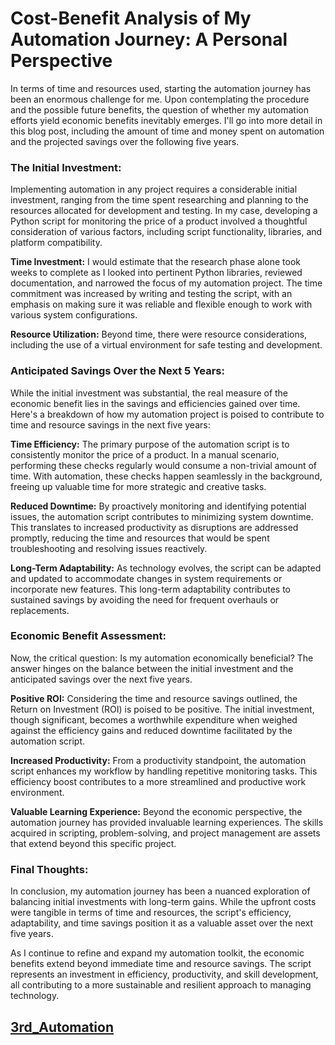 #  Cost-Benefit Analysis of My Automation Journey: A Personal Perspective

In terms of time and resources used, starting the automation journey has been an enormous challenge for me. Upon contemplating the procedure and the possible future benefits, the question of whether my automation efforts yield economic benefits inevitably emerges. I'll go into more detail in this blog post, including the amount of time and money spent on automation and the projected savings over the following five years.

### **The Initial Investment:**

Implementing automation in any project requires a considerable initial investment, ranging from the time spent researching and planning to the resources allocated for development and testing. 
In my case, developing a Python script for monitoring the price of a product involved a thoughtful consideration of various factors, including script functionality, libraries, and platform compatibility.

**Time Investment:**
I would estimate that the research phase alone took weeks to complete as I looked into pertinent Python libraries, reviewed documentation, and narrowed the focus of my automation project. The time commitment was increased by writing and testing the script, with an emphasis on making sure it was reliable and flexible enough to work with various system configurations.

**Resource Utilization:**
Beyond time, there were resource considerations, including the use of a virtual environment for safe testing and development.

### **Anticipated Savings Over the Next 5 Years:**

While the initial investment was substantial, the real measure of the economic benefit lies in the savings and efficiencies gained over time. Here's a breakdown of how my automation project is poised to contribute to time and resource savings in the next five years:

**Time Efficiency:**
The primary purpose of the automation script is to consistently monitor the price of a product. In a manual scenario, performing these checks regularly would consume a non-trivial amount of time. With automation, these checks happen seamlessly in the background, freeing up valuable time for more strategic and creative tasks.

**Reduced Downtime:**
By proactively monitoring and identifying potential issues, the automation script contributes to minimizing system downtime. This translates to increased productivity as disruptions are addressed promptly, reducing the time and resources that would be spent troubleshooting and resolving issues reactively.

**Long-Term Adaptability:**
As technology evolves, the script can be adapted and updated to accommodate changes in system requirements or incorporate new features. This long-term adaptability contributes to sustained savings by avoiding the need for frequent overhauls or replacements.

### **Economic Benefit Assessment:**

Now, the critical question: Is my automation economically beneficial? The answer hinges on the balance between the initial investment and the anticipated savings over the next five years.

**Positive ROI:**
Considering the time and resource savings outlined, the Return on Investment (ROI) is poised to be positive. The initial investment, though significant, becomes a worthwhile expenditure when weighed against the efficiency gains and reduced downtime facilitated by the automation script.

**Increased Productivity:**
From a productivity standpoint, the automation script enhances my workflow by handling repetitive monitoring tasks. This efficiency boost contributes to a more streamlined and productive work environment.

**Valuable Learning Experience:**
Beyond the economic perspective, the automation journey has provided invaluable learning experiences. The skills acquired in scripting, problem-solving, and project management are assets that extend beyond this specific project.

### **Final Thoughts:**

In conclusion, my automation journey has been a nuanced exploration of balancing initial investments with long-term gains. While the upfront costs were tangible in terms of time and resources, the script's efficiency, adaptability, and time savings position it as a valuable asset over the next five years.

As I continue to refine and expand my automation toolkit, the economic benefits extend beyond immediate time and resource savings. The script represents an investment in efficiency, productivity, and skill development, all contributing to a more sustainable and resilient approach to managing technology.

## [3rd_Automation](blog3.md)
